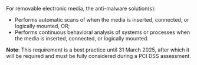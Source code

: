 For removable electronic media, the anti-malware solution(s):

- Performs automatic scans of when the media is inserted, connected, or logically mounted, OR;
- Performs continuous behavioral analysis of systems or processes when the media is inserted, connected, or logically mounted.

**Note**: This requirement is a best practice until 31 March 2025, after which it will be required and must be fully considered during a PCI DSS assessment.
